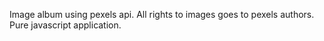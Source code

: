 Image album using pexels api. All rights to images goes to pexels authors. Pure javascript application.
